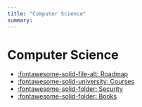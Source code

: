 ```yaml
---
title: "Computer Science"
summary: 
---
```


Computer Science
===

- [:fontawesome-solid-file-alt: Roadmap](01-roadmap.md)
- [:fontawesome-solid-university: Courses](courses/index.md)
- [:fontawesome-solid-folder: Security](security/index.md)
- [:fontawesome-solid-folder: Books](books/index.md)
